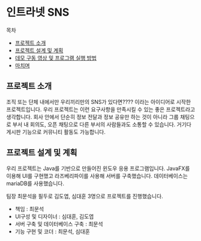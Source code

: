 인트라넷 SNS
=======
목차
<ul>
  <li><a href = "#프로젝트 소개">프로젝트 소개</a></li>
  <li><a href = "#">프로젝트 설계 및 계획</a></li>
  <li><a href="#">데모 구동 영상 및 프로그램 실행 방법</a></li>
  <li><a href="#">마치며</a></li>
</ul>




프로젝트 소개
--------
조직 또는 단체 내에서만 우리끼리만의 SNS가 있다면???? 이라는 아이디어로 시작한 프로젝트입니다.
우리 프로젝트는 이런 요구사항을 만족시킬 수 있는 좋은 프로젝트라고 생각합니다.
회사 안에서 단순히 정보 전달과 정보 공유만 하는 것이 아니라
그룹 채팅으로 부서 내 회의도, 오픈 채팅으로 다른 부서의 사람들과도 소통할 수 있습니다.
거기다 게시판 기능으로 커뮤니티 활동도 가능합니다.

프로젝트 설계 및 계획
--------
우리 프로젝트는 Java를 기반으로 만들어진 윈도우 응용 프로그램입니다.
JavaFX를 이용해 UI를 구현했고 라즈베리파이를 사용해 서버를 구축했습니다.
데이터베이스는 mariaDB를 사용했습니다.

팀장 최문석을 필두로 김도엽, 심대훈 3명으로 프로젝트를 진행했습니다.
- 책임 : 최문석
- UI구성 및 디자이너 : 심대훈, 김도엽
- 서버 구축 및 데이터베이스 구축 : 최문석
- 기능 구현 및 코더 : 최문석, 심대훈

